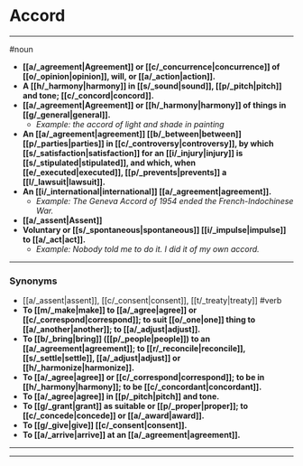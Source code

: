 # Accord
---
#noun
- **[[a/_agreement|Agreement]] or [[c/_concurrence|concurrence]] of [[o/_opinion|opinion]], will, or [[a/_action|action]].**
- **A [[h/_harmony|harmony]] in [[s/_sound|sound]], [[p/_pitch|pitch]] and tone; [[c/_concord|concord]].**
- **[[a/_agreement|Agreement]] or [[h/_harmony|harmony]] of things in [[g/_general|general]].**
	- _Example: the accord of light and shade in painting_
- **An [[a/_agreement|agreement]] [[b/_between|between]] [[p/_parties|parties]] in [[c/_controversy|controversy]], by which [[s/_satisfaction|satisfaction]] for an [[i/_injury|injury]] is [[s/_stipulated|stipulated]], and which, when [[e/_executed|executed]], [[p/_prevents|prevents]] a [[l/_lawsuit|lawsuit]].**
- **An [[i/_international|international]] [[a/_agreement|agreement]].**
	- _Example: The Geneva Accord of 1954 ended the French-Indochinese War._
- **[[a/_assent|Assent]]**
- **Voluntary or [[s/_spontaneous|spontaneous]] [[i/_impulse|impulse]] to [[a/_act|act]].**
	- _Example: Nobody told me to do it. I did it of my own accord._
---
### Synonyms
- [[a/_assent|assent]], [[c/_consent|consent]], [[t/_treaty|treaty]]
#verb
- **To [[m/_make|make]] to [[a/_agree|agree]] or [[c/_correspond|correspond]]; to suit [[o/_one|one]] thing to [[a/_another|another]]; to [[a/_adjust|adjust]].**
- **To [[b/_bring|bring]] ([[p/_people|people]]) to an [[a/_agreement|agreement]]; to [[r/_reconcile|reconcile]], [[s/_settle|settle]], [[a/_adjust|adjust]] or [[h/_harmonize|harmonize]].**
- **To [[a/_agree|agree]] or [[c/_correspond|correspond]]; to be in [[h/_harmony|harmony]]; to be [[c/_concordant|concordant]].**
- **To [[a/_agree|agree]] in [[p/_pitch|pitch]] and tone.**
- **To [[g/_grant|grant]] as suitable or [[p/_proper|proper]]; to [[c/_concede|concede]] or [[a/_award|award]].**
- **To [[g/_give|give]] [[c/_consent|consent]].**
- **To [[a/_arrive|arrive]] at an [[a/_agreement|agreement]].**
---
---
